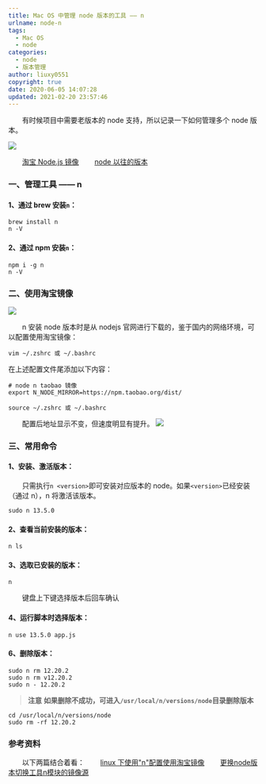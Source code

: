 ```yaml
---
title: Mac OS 中管理 node 版本的工具 —— n
urlname: node-n
tags:
  - Mac OS
  - node
categories:
  - node
  - 版本管理
author: liuxy0551
copyright: true
date: 2020-06-05 14:07:28
updated: 2021-02-20 23:57:46
---
```


&emsp;&emsp;有时候项目中需要老版本的 node 支持，所以记录一下如何管理多个 node 版本。

<!--more-->


![](https://liuxianyu.cn/image-hosting/posts/node-n/1.gif)

&emsp;&emsp;<a href="https://npm.taobao.org/mirrors/node" target="_black">淘宝 Node.js 镜像</a>
&emsp;&emsp;[node 以往的版本](https://nodejs.org/zh-cn/download/releases/)

### 一、管理工具 —— n

#### 1、通过 brew 安装`n`：

```
brew install n
n -V
```

#### 2、通过 npm 安装`n`：

```shell
npm i -g n
n -V
```


### 二、使用淘宝镜像

![](https://liuxianyu.cn/image-hosting/posts/node-n/2.png)

&emsp;&emsp;n 安装 node 版本时是从 nodejs 官网进行下载的，鉴于国内的网络环境，可以配置使用淘宝镜像：

```
vim ~/.zshrc 或 ~/.bashrc
```

在上述配置文件尾添加以下内容：

```
# node n taobao 镜像
export N_NODE_MIRROR=https://npm.taobao.org/dist/
```

```
source ~/.zshrc 或 ~/.bashrc
```

&emsp;&emsp;配置后地址显示不变，但速度明显有提升。
![](https://liuxianyu.cn/image-hosting/posts/node-n/3.png)

### 三、常用命令

#### 1、安装、激活版本：

&emsp;&emsp;只需执行`n <version>`即可安装对应版本的 node。如果`<version>`已经安装（通过 n），n 将激活该版本。

```shell
sudo n 13.5.0
```

#### 2、查看当前安装的版本：

```shell
n ls
```

#### 3、选取已安装的版本：

```shell
n
```

&emsp;&emsp;键盘上下键选择版本后回车确认

#### 4、运行脚本时选择版本：

```shell
n use 13.5.0 app.js
```

#### 6、删除版本：

```shell
sudo n rm 12.20.2
sudo n rm v12.20.2
sudo n - 12.20.2
```

>**注意**
> **如果删除不成功，可进入`/usr/local/n/versions/node`目录删除版本**

```
cd /usr/local/n/versions/node
sudo rm -rf 12.20.2
```


### 参考资料

&emsp;&emsp;以下两篇结合着看：
&emsp;&emsp;<a href="https://blog.csdn.net/wmzy1067111110/article/details/52963856" target="_black">linux 下使用"n"配置使用淘宝镜像</a>
&emsp;&emsp;<a href="https://mp.weixin.qq.com/s/C1g5FTjbT8pjG4iggiXVlw" target="_black">更换node版本切换工具n模块的镜像源</a>
